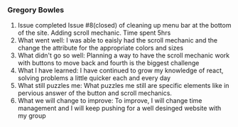 ### Gregory Bowles
1. Issue completed 
Issue #8(closed) of cleaning up menu bar at the bottom of the site. Adding scroll mechanic. Time spent 5hrs
2. What went well: 
I was able to eaisly had the scroll mechanic and the change the attribute for the appropriate colors and sizes
3. What didn't go so well:
Planning a way to have the scroll mechanic work with buttons to move back and fourth is the biggest challenge
4. What I have learned:
I have continued to grow my knowledge of react, solving problems a little quicker each and every day
5. What still puzzles me:
What puzzles me still are specific elements like in pervious answer of the button and scroll mechanics.
6. What we will change to improve:
To improve, I will change time management and I will keep pushing for a well desinged website with my group